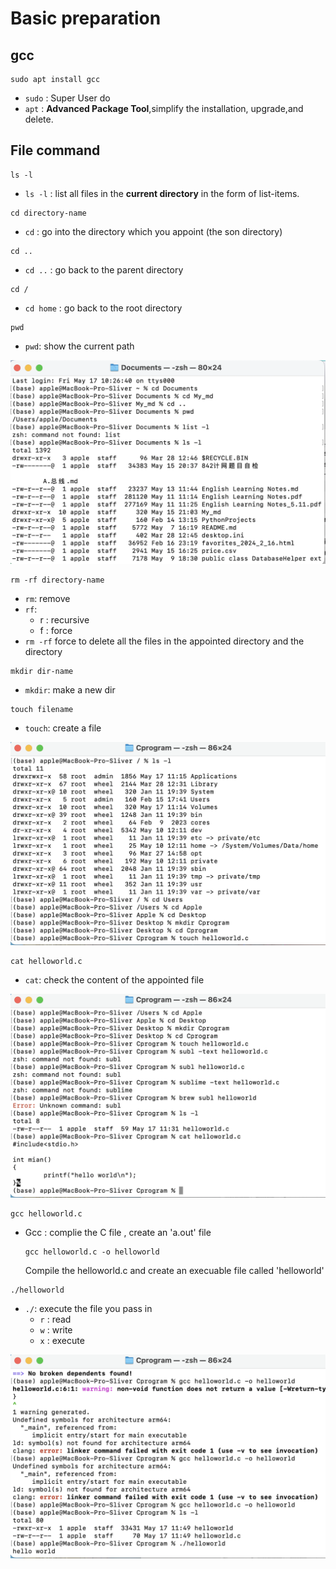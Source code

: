 # Basic preparation

## gcc

```shell
sudo apt install gcc
```

- `sudo` : Super User do
- `apt` : **Advanced Package Tool**,simplify the installation, upgrade,and delete.



## File command

```
ls -l
```

- `ls -l` : list all files in the **current directory** in the form of list-items.

  

```shell
cd directory-name
```

- `cd` : go into the directory which you appoint (the son directory)



```shell
cd ..
```

- `cd ..` : go back to the parent directory



```shell
cd /
```

- `cd home` : go back to the root directory



```shell
pwd
```

- `pwd`: show the current path 

![directory](./PrepareIMG/directory.png)



```shell
rm -rf directory-name
```

- `rm`: remove
- `rf`: 
  - r : recursive
  - f : force
- `rm -rf` force to delete all the files in the appointed directory and the directory



```shell
mkdir dir-name
```

- `mkdir`: make a new dir



```shell
touch filename
```

- `touch`: create a file

![touch](./PrepareIMG/touch.png)



```shell
cat helloworld.c
```

- `cat`: check the content of the appointed file

![cat](./PrepareIMG/cat.png)



```shell
gcc helloworld.c
```

- Gcc : complie the C file , create an 'a.out' file

  ```shell
  gcc helloworld.c -o helloworld
  ```

  Compile the helloworld.c and create an execuable file called 'helloworld'



```shell
./helloworld
```

- `./`: execute the file you pass in
  - `r` : read
  - `w` : write
  - `x` : execute

![helloworld](./PrepareIMG/helloworld.png)

